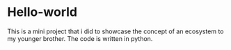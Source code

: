 # Hello-world

This is a mini project that i did to showcase the concept of an ecosystem to my younger brother.
The code is written in python.

